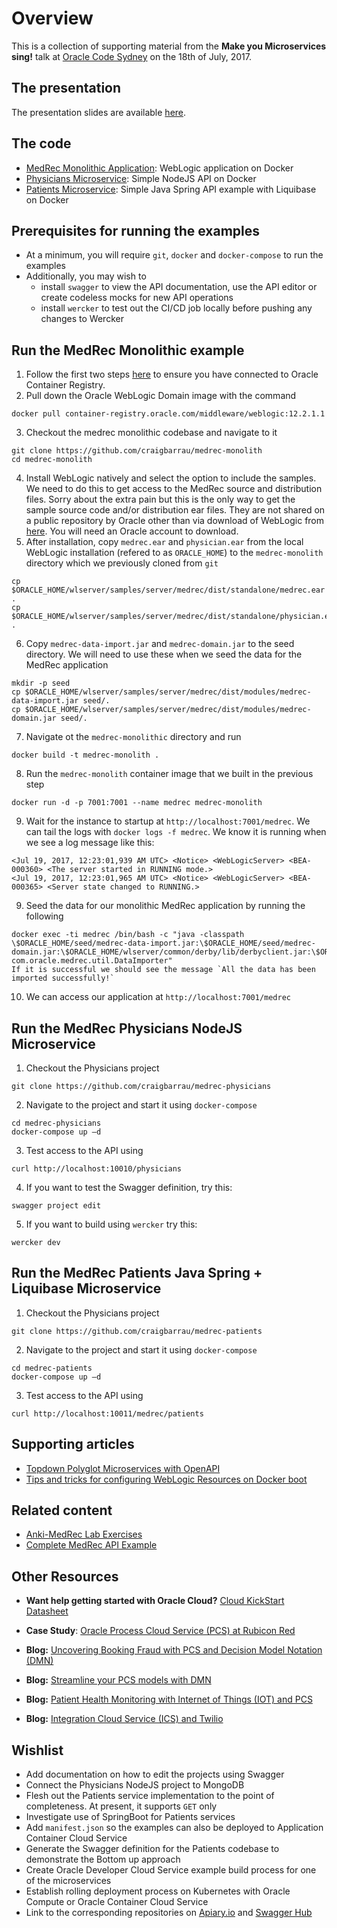 # Overview

This is a collection of supporting material from the **Make you Microservices sing!** talk at [Oracle Code Sydney](https://developer.oracle.com/code/sydney) on the 18th of July, 2017.

## The presentation

The presentation slides are available [here](https://www.slideshare.net/craigbarr7528/make-your-microservices-sing).

## The code

* [MedRec Monolithic Application](https://github.com/craigbarrau/medrec-monolith): WebLogic application on Docker
* [Physicians Microservice](https://github.com/craigbarrau/medrec-physicians): Simple NodeJS API on Docker
* [Patients Microservice](https://github.com/craigbarrau/medrec-patients): Simple Java Spring API example with Liquibase on Docker

## Prerequisites for running the examples

* At a minimum, you will require `git`, `docker` and `docker-compose` to run the examples
* Additionally, you may wish to 
  * install `swagger` to view the API documentation, use the API editor or create codeless mocks for new API operations
  * install `wercker` to test out the CI/CD job locally before pushing any changes to Wercker

## Run the MedRec Monolithic example

1. Follow the first two steps [here](http://blog.rubiconred.com/a-first-look-at-the-oracle-container-registry/) to ensure you have connected to Oracle Container Registry.
2. Pull down the Oracle WebLogic Domain image with the command 
```
docker pull container-registry.oracle.com/middleware/weblogic:12.2.1.1
```
3. Checkout the medrec monolithic codebase and navigate to it
```
git clone https://github.com/craigbarrau/medrec-monolith
cd medrec-monolith
```
4. Install WebLogic natively and select the option to include the samples. We need to do this to get access to the MedRec source and distribution files. Sorry about the extra pain but this is the only way to get the sample source code and/or distribution ear files. They are not shared on a public repository by Oracle other than via download of WebLogic from [here](http://www.oracle.com/technetwork/middleware/fusion-middleware/downloads/index.html). You will need an Oracle account to download.
5. After installation, copy `medrec.ear` and `physician.ear` from the local WebLogic installation (refered to as `ORACLE_HOME`) to the `medrec-monolith` directory which we previously cloned from `git`
```
cp $ORACLE_HOME/wlserver/samples/server/medrec/dist/standalone/medrec.ear .
cp $ORACLE_HOME/wlserver/samples/server/medrec/dist/standalone/physician.ear .
```
6. Copy `medrec-data-import.jar` and `medrec-domain.jar` to the seed directory. We will need to use these when we seed the data for the MedRec application
```
mkdir -p seed
cp $ORACLE_HOME/wlserver/samples/server/medrec/dist/modules/medrec-data-import.jar seed/.
cp $ORACLE_HOME/wlserver/samples/server/medrec/dist/modules/medrec-domain.jar seed/.
```
7. Navigate ot the `medrec-monolithic` directory and run 
```
docker build -t medrec-monolith .
```
8. Run the `medrec-monolith` container image that we built in the previous step
```
docker run -d -p 7001:7001 --name medrec medrec-monolith 
```
9. Wait for the instance to startup at `http://localhost:7001/medrec`. We can tail the logs with `docker logs -f medrec`. We know it is running when we see a log message like this:
```
<Jul 19, 2017, 12:23:01,939 AM UTC> <Notice> <WebLogicServer> <BEA-000360> <The server started in RUNNING mode.> 
<Jul 19, 2017, 12:23:01,965 AM UTC> <Notice> <WebLogicServer> <BEA-000365> <Server state changed to RUNNING.>
```
9. Seed the data for our monolithic MedRec application by running the following
```
docker exec -ti medrec /bin/bash -c "java -classpath \$ORACLE_HOME/seed/medrec-data-import.jar:\$ORACLE_HOME/seed/medrec-domain.jar:\$ORACLE_HOME/wlserver/common/derby/lib/derbyclient.jar:\$ORACLE_HOME/wlserver/server/lib/weblogic.jar com.oracle.medrec.util.DataImporter"
If it is successful we should see the message `All the data has been imported successfully!`
```
10. We can access our application at `http://localhost:7001/medrec`

## Run the MedRec Physicians NodeJS Microservice

1. Checkout the Physicians project
```
git clone https://github.com/craigbarrau/medrec-physicians
```
2. Navigate to the project and start it using `docker-compose`
```
cd medrec-physicians
docker-compose up –d
```
3. Test access to the API using
```
curl http://localhost:10010/physicians
```
4. If you want to test the Swagger definition, try this:
```
swagger project edit
```
5. If you want to build using `wercker` try this:
```
wercker dev
```

## Run the MedRec Patients Java Spring + Liquibase Microservice

1. Checkout the Physicians project
```
git clone https://github.com/craigbarrau/medrec-patients
```
2. Navigate to the project and start it using `docker-compose`
```
cd medrec-patients
docker-compose up –d
```
3. Test access to the API using
```
curl http://localhost:10011/medrec/patients
```

## Supporting articles

* [Topdown Polyglot Microservices with OpenAPI](http://blog.rubiconred.com/topdown-polyglot-microservices-with-openapi/)
* [Tips and tricks for configuring WebLogic Resources on Docker boot](http://blog.rubiconred.com/tips-and-tricks-for-configuring-weblogic-resources-on-docker-boot)

## Related content

* [Anki-MedRec Lab Exercises](https://barackd222.github.io/)
* [Complete MedRec API Example](https://github.com/barackd222/ankimedrec-apis)

## Other Resources

* **Want help getting started with Oracle Cloud?** [Cloud KickStart Datasheet](https://www.rubiconred.com/resource/datasheet-cloud-kickstart/)

* **Case Study**: [Oracle Process Cloud Service (PCS) at Rubicon Red](https://www.rubiconred.com/resource/cs-rubicon-red-oracle-pcs/)

* **Blog:** [Uncovering Booking Fraud with PCS and Decision Model Notation (DMN)](http://blog.rubiconred.com/complex-decision-making-using-dmn-in-oracle-process-cloud-service/)

* **Blog:** [Streamline your PCS models with DMN](http://blog.rubiconred.com/working-with-decision-model-and-notation-in-oracle-process-cloud-service/)

* **Blog:** [Patient Health Monitoring with Internet of Things (IOT) and PCS](http://blog.rubiconred.com/iot-health-monitoring/)

* **Blog:** [Integration Cloud Service (ICS) and Twilio](http://blog.rubiconred.com/oracle-ics-and-twilio-publish-subscribe-integration-pattern/)


## Wishlist

* Add documentation on how to edit the projects using Swagger
* Connect the Physicians NodeJS project to MongoDB
* Flesh out the Patients service implementation to the point of completeness. At present, it supports `GET` only
* Investigate use of SpringBoot for Patients services
* Add `manifest.json` so the examples can also be deployed to Application Container Cloud Service
* Generate the Swagger definition for the Patients codebase to demonstrate the Bottom up approach
* Create Oracle Developer Cloud Service example build process for one of the microservices
* Establish rolling deployment process on Kubernetes with Oracle Compute or Oracle Container Cloud Service
* Link to the corresponding repositories on [Apiary.io](https://apiary.io) and [Swagger Hub](https://app.swaggerhub.com/)

